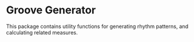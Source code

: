 # Groove Generator
This package contains utility functions for generating rhythm patterns, and calculating related measures.
